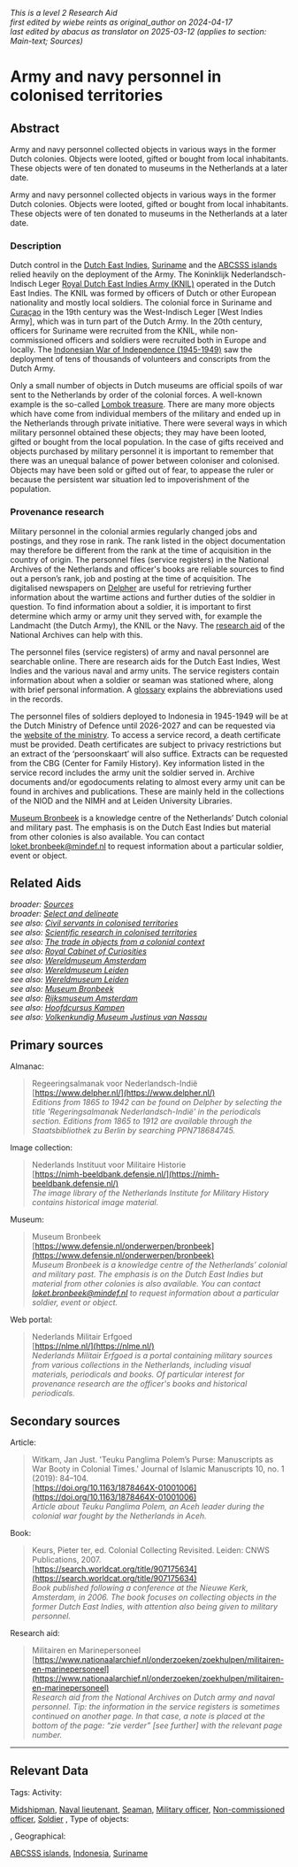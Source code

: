 _This is a level 2 Research Aid_  
_first edited by wiebe reints as original_author on 2024-04-17_  
_last edited by abacus as translator on 2025-03-12
        (applies to section: Main-text; Sources)_


# Army and navy personnel in colonised territories


## Abstract

Army and navy personnel collected objects in various ways in the former Dutch colonies. Objects were looted, gifted or bought from local inhabitants. These objects were of ten donated to museums in the Netherlands at a later date.

Army and navy personnel collected objects in various ways in the former Dutch colonies. Objects were looted, gifted or bought from local inhabitants. These objects were of ten donated to museums in the Netherlands at a later date.

### Description

Dutch control in the [Dutch East Indies](https://sws.geonames.org/1643084), [Suriname](https://sws.geonames.org/3382998) and the [ABCSSS islands](https://sws.geonames.org/8505032) relied heavily on the deployment of the Army. The Koninklijk Nederlandsch-Indisch Leger [Royal Dutch East Indies Army (KNIL)](https://hdl.handle.net/20.500.11840/pi7416) operated in the Dutch East Indies. The KNIL was formed by officers of Dutch or other European nationality and mostly local soldiers. The colonial force in Suriname and [Curaçao](https://sws.geonames.org/7626836) in the 19th century was the West-Indisch Leger [West Indies Army], which was in turn part of the Dutch Army. In the 20th century, officers for Suriname were recruited from the KNIL, while non-commissioned officers and soldiers were recruited both in Europe and locally. The [Indonesian War of Independence (1945-1949)](https://www.wikidata.org/entity/Q1332160) saw the deployment of tens of thousands of volunteers and conscripts from the Dutch Army.

Only a small number of objects in Dutch museums are official spoils of war sent to the Netherlands by order of the colonial forces. A well-known example is the so-called [Lombok treasure](https://www.wikidata.org/entity/Q115754448). There are many more objects which have come from individual members of the military and ended up in the Netherlands through private initiative. There were several ways in which military personnel obtained these objects; they may have been looted, gifted or bought from the local population. In the case of gifts received and objects purchased by military personnel it is important to remember that there was an unequal balance of power between coloniser and colonised. Objects may have been sold or gifted out of fear, to appease the ruler or because the persistent war situation led to impoverishment of the population.

### Provenance research

Military personnel in the colonial armies regularly changed jobs and postings, and they rose in rank. The rank listed in the object documentation may therefore be different from the rank at the time of acquisition in the country of origin. The personnel files (service registers) in the National Archives of the Netherlands and officer's books are reliable sources to find out a person’s rank, job and posting at the time of acquisition. The digitalised newspapers on [Delpher](https://www.delpher.nl/) are useful for retrieving further information about the wartime actions and further duties of the soldier in question. 
To find information about a soldier, it is important to first determine which army or army unit they served with, for example the Landmacht (the Dutch Army), the KNIL or the Navy. The [research aid](https://www.nationaalarchief.nl/onderzoeken/zoekhulpen/militairen-en-marinepersoneel) of the National Archives can help with this. 

The personnel files (service registers) of army and naval personnel are searchable online. There are research aids for the Dutch East Indies, West Indies and the various naval and army units. The service registers contain information about when a soldier or seaman was stationed where, along with brief personal information. A [glossary](https://www.nationaalarchief.nl/onderzoeken/zoekhulpen/militaire-stamboeken-afkortingen-en-verklarende-woordenlijst) explains the abbreviations used in the records.

The personnel files of soldiers deployed to Indonesia in 1945-1949 will be at the Dutch Ministry of Defence until 2026-2027 and can be requested via the [website of the ministry](https://english.defensie.nl/). To access a service record, a death certificate must be provided. Death certificates are subject to privacy restrictions but an extract of the ‘persoonskaart’ will also suffice. Extracts can be requested from the CBG (Center for Family History). Key information listed in the service record includes the army unit the soldier served in. Archive documents and/or egodocuments relating to almost every army unit can be found in archives and publications. These are mainly held in the collections of the NIOD and the NIMH and at Leiden University Libraries.

[Museum Bronbeek](https://www.defensie.nl/onderwerpen/bronbeek) is a knowledge centre of the Netherlands’ Dutch colonial and military past. The emphasis is on the Dutch East Indies but material from other colonies is also available. You can contact [loket.bronbeek@mindef.nl](mailto:loket.bronbeek@mindef.nl) to request information about a particular soldier, event or object.


## Related Aids

_broader: [Sources](niveau1/English/Sources_20240501.yml)_  
_broader: [Select and delineate](niveau1/English/SelectAndDelineate_20240425.yml)_  
_see also: [Civil servants in colonised territories](niveau2/English/CivilServants_20240316.yml)_  
_see also: [Scientific research in colonised territories](niveau2/English/Science_20240821.yml)_  
_see also: [The trade in objects from a colonial context](niveau2/English/Trade_20240316.yml)_  
_see also: [Royal Cabinet of Curiosities](niveau3/English/RCC_20240417.yml)_  
_see also: [Wereldmuseum Amsterdam](niveau3/English/WMAmsterdam_20240809.yml)_  
_see also: [Wereldmuseum Leiden](niveau3/English/WMLeiden_20240508.yml)_  
_see also: [Wereldmuseum Leiden](niveau3/English/WMRotterdam_2040822.yml)_  
_see also: [Museum Bronbeek](niveau3/English/Bronbeek_20241002.yml)_  
_see also: [Rijksmuseum Amsterdam](niveau3/English/RijksmuseumAmsterdam_20240905.yml)_  
_see also: [Hoofdcursus Kampen](published/niveau3/English/HoofdcursusKampen_20250513.yml)_  
_see also: [Volkenkundig Museum Justinus van Nassau](published/niveau3/English/JustinusNassau_20250513.yml)_  

## Primary sources

Almanac:
  > Regeeringsalmanak voor Nederlandsch-Indië  
> [https://www.delpher.nl/](https://www.delpher.nl/)  
> _Editions from 1865 to 1942 can be found on Delpher by selecting the title 'Regeringsalmanak Nederlandsch-Indië' in the periodicals section. Editions from 1865 to 1912 are available through the Staatsbibliothek zu Berlin by searching PPN718684745._  

Image collection:
  > Nederlands Instituut voor Militaire Historie  
> [https://nimh-beeldbank.defensie.nl/](https://nimh-beeldbank.defensie.nl/)  
> _The image library of the Netherlands Institute for Military History contains historical image material._  

Museum:
  > Museum Bronbeek  
> [https://www.defensie.nl/onderwerpen/bronbeek](https://www.defensie.nl/onderwerpen/bronbeek)  
> _Museum Bronbeek is a knowledge centre of the Netherlands’ colonial and military past. The emphasis is on the Dutch East Indies but material from other colonies is also available. You can contact loket.bronbeek@mindef.nl to request information about a particular soldier, event or object._  

Web portal:
  > Nederlands Militair Erfgoed  
> [https://nlme.nl/](https://nlme.nl/)  
> _Nederlands Militair Erfgoed is a portal containing military sources from various collections in the Netherlands, including visual materials, periodicals and books. Of particular interest for provenance research are the officer's books and historical periodicals._  

## Secondary sources

Article:
  > Witkam, Jan Just. 'Teuku Panglima Polem’s Purse: Manuscripts as War Booty in Colonial Times.' Journal of Islamic Manuscripts 10, no. 1 (2019): 84–104.  
> [https://doi.org/10.1163/1878464X-01001006](https://doi.org/10.1163/1878464X-01001006)  
> _Article about Teuku Panglima Polem, an Aceh leader during the colonial war fought by the Netherlands in Aceh._  

Book:
  > Keurs, Pieter ter, ed. Colonial Collecting Revisited. Leiden: CNWS Publications, 2007.  
> [https://search.worldcat.org/title/907175634](https://search.worldcat.org/title/907175634)  
> _Book published following a conference at the Nieuwe Kerk, Amsterdam, in 2006. The book focuses on collecting objects in the former Dutch East Indies, with attention also being given to military personnel._  

Research aid:
  > Militairen en Marinepersoneel  
> [https://www.nationaalarchief.nl/onderzoeken/zoekhulpen/militairen-en-marinepersoneel](https://www.nationaalarchief.nl/onderzoeken/zoekhulpen/militairen-en-marinepersoneel)  
> _Research aid from the National Archives on Dutch army and naval personnel. Tip: the information in the service registers is sometimes continued on another page. In that case, a note is placed at the bottom of the page: “zie verder” [see further] with the relevant page number._  



---
## Relevant Data 
Tags:
  Activity:
  
[Midshipman](https://www.wikidata.org/entity/Q11141137), [Naval lieutenant](https://www.wikidata.org/entity/Q2631032), [Seaman](https://www.wikidata.org/entity/Q707995), [Military officer](http://vocab.getty.edu/aat/300236210), [Non-commissioned officer](https://www.wikidata.org/entity/Q158950), [Soldier](http://vocab.getty.edu/aat/300185678)
,
  Type of objects:
  

,
  Geographical:
  
[ABCSSS islands](https://sws.geonames.org/8505032), [Indonesia](https://sws.geonames.org/1643084), [Suriname](https://sws.geonames.org/3382998)

        